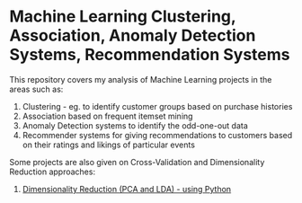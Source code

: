 # Machine Learning Clustering, Association, Anomaly Detection Systems, Recommendation Systems


This repository covers my analysis of Machine Learning projects in the areas such as: 
1. Clustering - eg. to identify customer groups based on purchase histories
2. Association based on frequent itemset mining 
3. Anomaly Detection systems to identify the odd-one-out data
4. Recommender systems for giving recommendations to customers based on their ratings and likings of particular events

Some projects are also given on Cross-Validation and Dimensionality Reduction approaches:

1.  [Dimensionality Reduction (PCA and LDA) - using Python](http://nbviewer.jupyter.org/github/sinju-pau/Machine-Learning-Regression-Methods/blob/master/Movehubcityrankings.ipynb)



